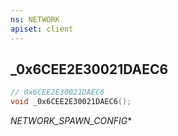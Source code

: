 ```yaml
---
ns: NETWORK
apiset: client
---
```

## _0x6CEE2E30021DAEC6

```c
// 0x6CEE2E30021DAEC6
void _0x6CEE2E30021DAEC6();
```

_NETWORK_SPAWN_CONFIG_*




